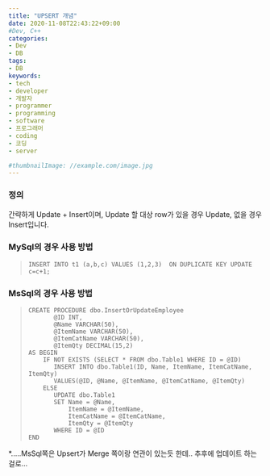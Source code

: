 ```yaml
---
title: "UPSERT 개념"
date: 2020-11-08T22:43:22+09:00
#Dev, C++
categories:
- Dev
- DB
tags:
- DB
keywords:
- tech
- developer
- 개발자
- programmer
- programming
- software
- 프로그래머
- coding
- 코딩
- server

#thumbnailImage: //example.com/image.jpg
---
```


### 정의

간략하게 Update + Insert이며, Update 할 대상 row가 있을 경우 Update, 없을 경우 Insert입니다.

<!--more-->

### MySql의 경우 사용 방법

> ```mysql
> INSERT INTO t1 (a,b,c) VALUES (1,2,3)  ON DUPLICATE KEY UPDATE c=c+1;
> ```



### MsSql의 경우 사용 방법

> ```mssql
> CREATE PROCEDURE dbo.InsertOrUpdateEmployee
>        @ID INT,
>        @Name VARCHAR(50),
>        @ItemName VARCHAR(50),  
>        @ItemCatName VARCHAR(50),
>        @ItemQty DECIMAL(15,2)
> AS BEGIN
>     IF NOT EXISTS (SELECT * FROM dbo.Table1 WHERE ID = @ID)
>        INSERT INTO dbo.Table1(ID, Name, ItemName, ItemCatName, ItemQty)
>        VALUES(@ID, @Name, @ItemName, @ItemCatName, @ItemQty)
>     ELSE
>        UPDATE dbo.Table1
>        SET Name = @Name,
>            ItemName = @ItemName,
>            ItemCatName = @ItemCatName,
>            ItemQty = @ItemQty
>        WHERE ID = @ID
> END
> ```



*.....MsSql쪽은 Upsert가 Merge 쪽이랑 연관이 있는듯 한데.. 추후에 업데이트 하는걸로...